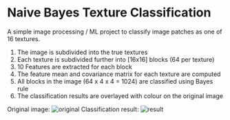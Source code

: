 # Naive Bayes Texture Classification
A simple image processing / ML project to classify image patches as one of 16 textures.

1. The image is subdivided into the true textures
2. Each texture is subdivided further into [16x16] blocks (64 per texture)
3. 10 Features are extracted for each block
4. The feature mean and covariance matrix for each texture are computed
5. All blocks in the image (64 x 4 x 4 = 1024) are classified using Bayes rule
6. The classification results are overlayed with colour on the original image

Original image:
![original](https://github.com/jessexknight/bayes-texture/tree/master/img/brotatz.tiff)
Classification result:
![result](https://github.com/jessexknight/bayes-texture/tree/master/img/result.png)
